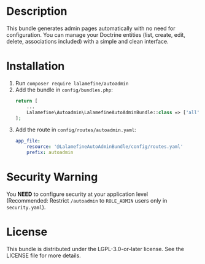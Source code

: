 Description
================
This bundle generates admin pages automatically with no need for configuration.
You can manage your Doctrine entities (list, create, edit, delete, associations included) with a simple and clean interface.

Installation
================
1. Run `composer require lalamefine/autoadmin`
2. Add the bundle in `config/bundles.php`:
    ```php
    return [
        ...
        Lalamefine\Autoadmin\LalamefineAutoAdminBundle::class => ['all' => true], // add this line
    ];
    ```
3. Add the route in `config/routes/autoadmin.yaml`:
    ```yaml
    app_file:
        resource: '@LalamefineAutoAdminBundle/config/routes.yaml'
        prefix: autoadmin
    ```

Security Warning
================
You **NEED** to configure security at your application level <br>
(Recommended: Restrict `/autoadmin` to `ROLE_ADMIN` users only in `security.yaml`).

License
================
This bundle is distributed under the LGPL-3.0-or-later license.
See the LICENSE file for more details.

